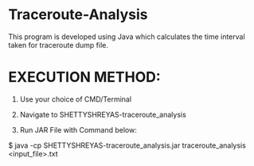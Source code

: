 # Traceroute-Analysis
This program is developed using Java which calculates the time interval taken for traceroute dump file.

# EXECUTION METHOD:

1. Use your choice of CMD/Terminal

2. Navigate to SHETTYSHREYAS-traceroute_analysis

3. Run JAR File with Command below: 

$ java -cp SHETTYSHREYAS-traceroute_analysis.jar traceroute_analysis <input_file>.txt
